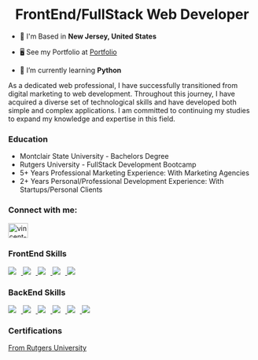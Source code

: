 <h1 align="center">FrontEnd/FullStack Web Developer</h1>


- 📍 I'm Based in **New Jersey, United States**

- 🖥️ See my Portfolio at [Portfolio](https://www.cenzo.dev)

- 💭 I’m currently learning **Python**

<p>As a dedicated web professional, I have successfully transitioned from digital marketing to web development. Throughout this journey, I have acquired a diverse set of technological skills and have developed both simple and complex applications. I am committed to continuing my studies to expand my knowledge and expertise in this field.</p>

<h3>Education</h3>
<ul>
  <li>Montclair State University - Bachelors Degree</li>
  <li>Rutgers University - FullStack Development Bootcamp</li>
  <li> 5+ Years Professional Marketing Experience: With Marketing Agencies </li>
  <li> 2+ Years Personal/Professional Development Experience: With Startups/Personal Clients </li>
</ul>

<h3 align="left">Connect with me:</h3>
<p align="left">
<a href="https://linkedin.com/in/vincent-galante-14b4a7126" target="blank"><img align="center" src="https://raw.githubusercontent.com/rahuldkjain/github-profile-readme-generator/master/src/images/icons/Social/linked-in-alt.svg" alt="vincent-galante-14b4a7126" height="30" width="40" /></a>
</p>

<h3 align="left">FrontEnd Skills</h3>
<p align="left">
  <a href="https://skillicons.dev">
    <img src="https://skillicons.dev/icons?i=html,css" style="margin-right: 10px;" />
    <img src="https://skillicons.dev/icons?i=js" style="margin-right: 10px;" />
    <img src="https://skillicons.dev/icons?i=react,next" style="margin-right: 10px;" />
    <img src="https://skillicons.dev/icons?i=tailwind" style="margin-right: 10px;" />
    <img src="https://skillicons.dev/icons?i=figma" />
  </a>
</p>

<h3 align="left">BackEnd Skills</h3>
<p align="left">
  <a href="https://skillicons.dev">
    <img src="https://skillicons.dev/icons?i=express" style="margin-right: 10px;" />
    <img src="https://skillicons.dev/icons?i=py" style="margin-right: 10px;" />
    <img src="https://skillicons.dev/icons?i=nodejs" style="margin-right: 10px;" />
    <img src="https://skillicons.dev/icons?i=postgres" style="margin-right: 10px;" />
    <img src="https://skillicons.dev/icons?i=mongodb" style="margin-right: 10px;" />
    <img src="https://skillicons.dev/icons?i=graphql" />
  </a>
</p>

<h3>Certifications</h3>

[From Rutgers University](https://docs.credentials.rutgers.edu/b6064633-5097-46e4-a868-3e29149afc48)



